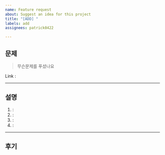 ```yaml
---
name: Feature request
about: Suggest an idea for this project
title: "[ADD] "
labels: add
assignees: patrick0422

---
```


## 문제
> 무슨문제를 푸셨나요

Link : 

--- 

## 설명

1. :
2. :
3. :
4. :

---
## 후기
